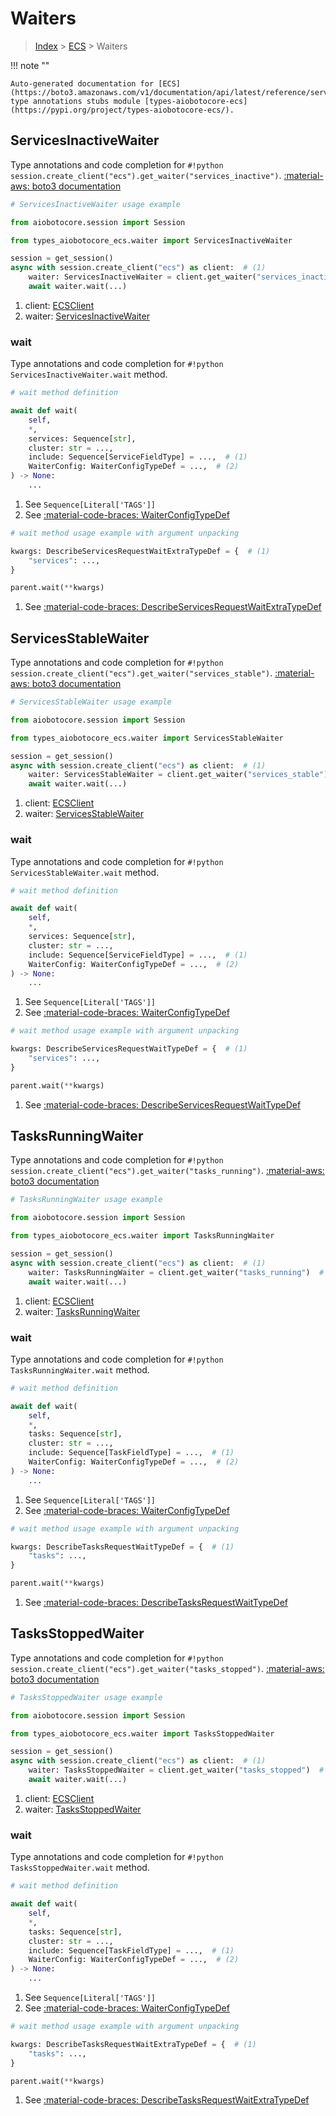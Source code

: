 # Waiters

> [Index](../README.md) > [ECS](./README.md) > Waiters

!!! note ""

    Auto-generated documentation for [ECS](https://boto3.amazonaws.com/v1/documentation/api/latest/reference/services/ecs.html#ecs)
    type annotations stubs module [types-aiobotocore-ecs](https://pypi.org/project/types-aiobotocore-ecs/).

## ServicesInactiveWaiter

Type annotations and code completion for `#!python session.create_client("ecs").get_waiter("services_inactive")`.
[:material-aws: boto3 documentation](https://boto3.amazonaws.com/v1/documentation/api/latest/reference/services/ecs/waiter/ServicesInactive.html#ECS.Waiter.ServicesInactive)

```python
# ServicesInactiveWaiter usage example

from aiobotocore.session import Session

from types_aiobotocore_ecs.waiter import ServicesInactiveWaiter

session = get_session()
async with session.create_client("ecs") as client:  # (1)
    waiter: ServicesInactiveWaiter = client.get_waiter("services_inactive")  # (2)
    await waiter.wait(...)
```

1. client: [ECSClient](./client.md)
2. waiter: [ServicesInactiveWaiter](./waiters.md#servicesinactivewaiter)


### wait

Type annotations and code completion for `#!python ServicesInactiveWaiter.wait` method.

```python
# wait method definition

await def wait(
    self,
    *,
    services: Sequence[str],
    cluster: str = ...,
    include: Sequence[ServiceFieldType] = ...,  # (1)
    WaiterConfig: WaiterConfigTypeDef = ...,  # (2)
) -> None:
    ...
```

1. See `Sequence[Literal['TAGS']]`
2. See [:material-code-braces: WaiterConfigTypeDef](./type_defs.md#waiterconfigtypedef)


```python
# wait method usage example with argument unpacking

kwargs: DescribeServicesRequestWaitExtraTypeDef = {  # (1)
    "services": ...,
}

parent.wait(**kwargs)
```

1. See [:material-code-braces: DescribeServicesRequestWaitExtraTypeDef](./type_defs.md#describeservicesrequestwaitextratypedef)
## ServicesStableWaiter

Type annotations and code completion for `#!python session.create_client("ecs").get_waiter("services_stable")`.
[:material-aws: boto3 documentation](https://boto3.amazonaws.com/v1/documentation/api/latest/reference/services/ecs/waiter/ServicesStable.html#ECS.Waiter.ServicesStable)

```python
# ServicesStableWaiter usage example

from aiobotocore.session import Session

from types_aiobotocore_ecs.waiter import ServicesStableWaiter

session = get_session()
async with session.create_client("ecs") as client:  # (1)
    waiter: ServicesStableWaiter = client.get_waiter("services_stable")  # (2)
    await waiter.wait(...)
```

1. client: [ECSClient](./client.md)
2. waiter: [ServicesStableWaiter](./waiters.md#servicesstablewaiter)


### wait

Type annotations and code completion for `#!python ServicesStableWaiter.wait` method.

```python
# wait method definition

await def wait(
    self,
    *,
    services: Sequence[str],
    cluster: str = ...,
    include: Sequence[ServiceFieldType] = ...,  # (1)
    WaiterConfig: WaiterConfigTypeDef = ...,  # (2)
) -> None:
    ...
```

1. See `Sequence[Literal['TAGS']]`
2. See [:material-code-braces: WaiterConfigTypeDef](./type_defs.md#waiterconfigtypedef)


```python
# wait method usage example with argument unpacking

kwargs: DescribeServicesRequestWaitTypeDef = {  # (1)
    "services": ...,
}

parent.wait(**kwargs)
```

1. See [:material-code-braces: DescribeServicesRequestWaitTypeDef](./type_defs.md#describeservicesrequestwaittypedef)
## TasksRunningWaiter

Type annotations and code completion for `#!python session.create_client("ecs").get_waiter("tasks_running")`.
[:material-aws: boto3 documentation](https://boto3.amazonaws.com/v1/documentation/api/latest/reference/services/ecs/waiter/TasksRunning.html#ECS.Waiter.TasksRunning)

```python
# TasksRunningWaiter usage example

from aiobotocore.session import Session

from types_aiobotocore_ecs.waiter import TasksRunningWaiter

session = get_session()
async with session.create_client("ecs") as client:  # (1)
    waiter: TasksRunningWaiter = client.get_waiter("tasks_running")  # (2)
    await waiter.wait(...)
```

1. client: [ECSClient](./client.md)
2. waiter: [TasksRunningWaiter](./waiters.md#tasksrunningwaiter)


### wait

Type annotations and code completion for `#!python TasksRunningWaiter.wait` method.

```python
# wait method definition

await def wait(
    self,
    *,
    tasks: Sequence[str],
    cluster: str = ...,
    include: Sequence[TaskFieldType] = ...,  # (1)
    WaiterConfig: WaiterConfigTypeDef = ...,  # (2)
) -> None:
    ...
```

1. See `Sequence[Literal['TAGS']]`
2. See [:material-code-braces: WaiterConfigTypeDef](./type_defs.md#waiterconfigtypedef)


```python
# wait method usage example with argument unpacking

kwargs: DescribeTasksRequestWaitTypeDef = {  # (1)
    "tasks": ...,
}

parent.wait(**kwargs)
```

1. See [:material-code-braces: DescribeTasksRequestWaitTypeDef](./type_defs.md#describetasksrequestwaittypedef)
## TasksStoppedWaiter

Type annotations and code completion for `#!python session.create_client("ecs").get_waiter("tasks_stopped")`.
[:material-aws: boto3 documentation](https://boto3.amazonaws.com/v1/documentation/api/latest/reference/services/ecs/waiter/TasksStopped.html#ECS.Waiter.TasksStopped)

```python
# TasksStoppedWaiter usage example

from aiobotocore.session import Session

from types_aiobotocore_ecs.waiter import TasksStoppedWaiter

session = get_session()
async with session.create_client("ecs") as client:  # (1)
    waiter: TasksStoppedWaiter = client.get_waiter("tasks_stopped")  # (2)
    await waiter.wait(...)
```

1. client: [ECSClient](./client.md)
2. waiter: [TasksStoppedWaiter](./waiters.md#tasksstoppedwaiter)


### wait

Type annotations and code completion for `#!python TasksStoppedWaiter.wait` method.

```python
# wait method definition

await def wait(
    self,
    *,
    tasks: Sequence[str],
    cluster: str = ...,
    include: Sequence[TaskFieldType] = ...,  # (1)
    WaiterConfig: WaiterConfigTypeDef = ...,  # (2)
) -> None:
    ...
```

1. See `Sequence[Literal['TAGS']]`
2. See [:material-code-braces: WaiterConfigTypeDef](./type_defs.md#waiterconfigtypedef)


```python
# wait method usage example with argument unpacking

kwargs: DescribeTasksRequestWaitExtraTypeDef = {  # (1)
    "tasks": ...,
}

parent.wait(**kwargs)
```

1. See [:material-code-braces: DescribeTasksRequestWaitExtraTypeDef](./type_defs.md#describetasksrequestwaitextratypedef)
